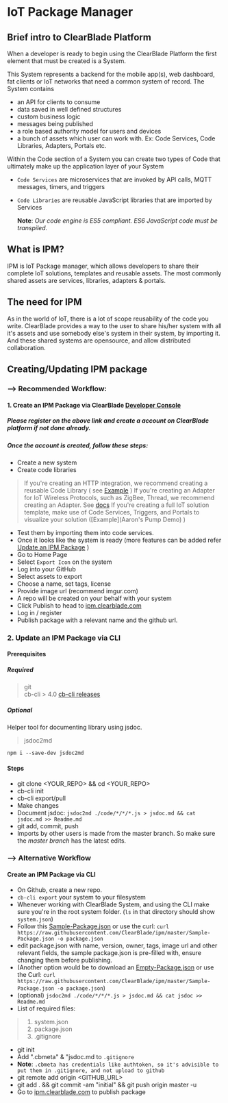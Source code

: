 # IoT Package Manager

 
## Brief intro to ClearBlade Platform

When a developer is ready to begin using the ClearBlade Platform the first element that must be created is a System.

This System represents a backend for the mobile app(s), web dashboard, fat clients or IoT networks that need a common system of record. The System contains

* an API for clients to consume
* data saved in well defined structures
* custom business logic
* messages being published
* a role based authority model for users and devices
* a bunch of assets which user can work with. Ex: Code Services, Code Libraries, Adapters, Portals etc. 

Within the Code section of a System you can create two types of Code that ultimately make up the application layer of your System

- `Code Services` are microservices that are invoked by API calls, MQTT messages, timers, and triggers

- `Code Libraries` are reusable JavaScript libraries that are imported by Services
    
   __Note__: _Our code engine is ES5 compliant. ES6 JavaScript code must be transpiled._

## What is IPM?
IPM is IoT Package manager, which allows developers to share their complete IoT solutions, templates and reusable assets. The most commonly shared assets are services, libraries, adapters & portals.

## The need for IPM

As in the world of IoT, there is a lot of scope reusability of the code you write. ClearBlade provides a way to the user to share his/her system with all it's assets and use somebody else's system in their system, by importing it. 
And these shared systems are opensource, and allow distributed collaboration.


## Creating/Updating IPM package
### --> Recommended Workflow:
#### 1. Create an IPM Package via ClearBlade [Developer Console](https://platform.clearblade.com)

##### Please register on the above link and create a account on ClearBlade platform if not done already.

##### Once the account is created, follow these steps:

* Create a new system
* Create code libraries
> If you're creating an HTTP integration, we recommend creating a reusable Code Library ( see [Example]() )
> If you're creating an Adapter for IoT Wireless Protocols, such as ZigBee, Thread, we recommend creating an Adapter. See [docs]()
> If you're creating a full IoT solution template, make use of Code Services, Triggers, and Portals to visualize your solution ([Example](Aaron's Pump Demo) )
* Test them by importing them into code services.
* Once it looks like the system is ready (more features can be added refer [Update an IPM Package](#Update-an-IPM-Package-via-CLI) )  
* Go to Home Page
* Select `Export Icon` on the system
* Log into your GitHub
* Select assets to export
* Choose a name, set tags, license
* Provide image url (recommend imgur.com)
* A repo will be created on your behalf with your system
* Click Publish to head to [ipm.clearblade.com](https://ipm.clearblade.com)
* Log in / register
* Publish package with a relevant name and the github url.

### 2. Update an IPM Package via CLI

#### Prerequisites

##### Required

>git   
>cb-cli > 4.0    [cb-cli releases](https://github.com/clearblade/cb-cli/releases)

##### Optional 
Helper tool for documenting library using jsdoc.
>jsdoc2md  

```
npm i --save-dev jsdoc2md
```
#### Steps

* git clone <YOUR_REPO> && cd <YOUR_REPO>
* cb-cli init
* cb-cli export/pull
* Make changes
* Document jsdoc: `jsdoc2md ./code/*/*/*.js > jsdoc.md && cat jsdoc.md >> Readme.md`
* git add, commit, push
* Imports by other users is made from the master branch. So make sure the _master branch_ has the latest edits.



### --> Alternative Workflow

#### Create an IPM Package via CLI

* On Github, create a new repo.
* `cb-cli export` your system to your filesystem
* Whenever working with ClearBlade System, and using the CLI make sure you're in the root system folder. (`ls` in that directory should show `system.json`)
* Follow this [Sample-Package.json](https://raw.githubusercontent.com/ClearBlade/ipm/master/Sample-Package.json) or use the curl: `curl https://raw.githubusercontent.com/ClearBlade/ipm/master/Sample-Package.json -o package.json`
* edit package.json with name, version, owner, tags, image url and other relevant fields, the sample package.json is pre-filled with, ensure changing them before publishing.
* (Another option would be to download an [Empty-Package.json](https://raw.githubusercontent.com/ClearBlade/ipm/master/Sample-Package.json) or use the Curl: `curl https://raw.githubusercontent.com/ClearBlade/ipm/master/Sample-Package.json -o package.json`) 
* (optional) `jsdoc2md ./code/*/*/*.js > jsdoc.md && cat jsdoc >> Readme.md`
* List of required files: 

>1. system.json
>2. package.json
>3. .gitignore 
		
* git init
* Add ".cbmeta" & "jsdoc.md to `.gitignore`
* **Note**: `.cbmeta has credentials like authtoken, so it's advisible to put them in .gitignore, and not upload to github`
* git remote add origin \<GITHUB_URL\>
* git add . && git commit -am "initial" && git push origin master -u 
* Go to [ipm.clearblade.com](https://ipm.clearblade.com) to publish package
